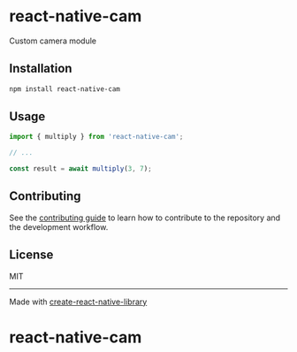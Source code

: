 # react-native-cam

Custom camera module

## Installation

```sh
npm install react-native-cam
```

## Usage

```js
import { multiply } from 'react-native-cam';

// ...

const result = await multiply(3, 7);
```

## Contributing

See the [contributing guide](CONTRIBUTING.md) to learn how to contribute to the repository and the development workflow.

## License

MIT

---

Made with [create-react-native-library](https://github.com/callstack/react-native-builder-bob)
# react-native-cam
